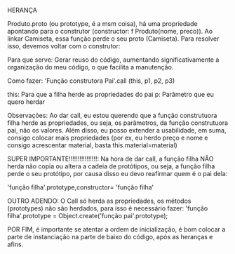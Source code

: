 HERANÇA 

Produto.proto (ou prototype, é a msm coisa), há uma propriedade apontando para o construtor (constructor: f Produto(nome, preco)). Ao linkar Camiseta, essa função perde o seu proto (Camiseta). Para resolver isso, devemos voltar com o construtor:

Para que serve:
Gerar reuso do código, aumentando significativamente a organização do meu código, o que facilita a manutenção.

Como fazer:
'Função construtora Pai'.call (this, p1, p2, p3)

this: Para que a filha herde as propriedades do pai
p: Parâmetro que eu quero herdar


Observações:
Ao dar call, eu estou querendo que a função construtuora filha herde as propriedades, ou seja, os parâmetros, da função construtuora pai, não os valores. Além disso, eu posso extender a usabilidade, em suma, consigo colocar mais propriedades (por ex, eu herdo preço e nome e consigo acrescentar material, basta this.material=material)

SUPER IMPORTANTE!!!!!!!!!!!!!!!!:
Na hora de dar call, a função filha NÃO herda não copia ou altera a cadeia de protótipos, ou seja, a função filha perde o seu protótipo, por causa disso eu devo reafirmar quem é o pai dela:

'função filha'.prototype,constructor= 'função filha'

OUTRO ADENDO: O Call só herda as propriedades, os métodos (prototypes) não são herdados, para isso é necessário fazer:
'função filha'.prototype = Object.create('função pai'.prototype);

POR FIM, é importante se atentar a ordem de inicialização, é bom colocar a parte de instanciação na parte de baixo do código, após as heranças e afins.